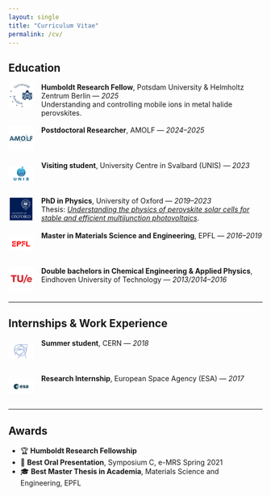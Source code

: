 ```yaml
---
layout: single
title: "Curriculum Vitae"
permalink: /cv/
---
```


<style>
    /* Make the whole page a bit wider */
  .page__content {
    max-width: 1100px; /* default is ~720px */
    margin: 0 auto;
  }
  .cv-entry {
    display: flex;
    align-items: flex-start;  /*default is center*/
    margin-bottom: 1.2em;
  }
  .cv-entry img {
    flex-shrink: 0;  /*added new*/
    width: 50px;
    height: 50px;
    object-fit: contain;
    margin-right: 15px;
  }
  /* Text column, new */
  .cv-entry div {
    flex: 1;
  }
  .cv-section {
    margin-top: 2em;
  }
</style>

## Education
<!--<div class="cv-entry" style="display: flex; align-items: flex-start; margin-bottom: 1.2em; max-width: 900px;">
  <div style="display: flex; flex-direction: column; margin-right: 15px; flex-shrink: 0;">
    <a href="https://www.uni-potsdam.de/en/university-of-potsdam/" target="_blank" style="margin-bottom: 8px;">
      <img src="/assets/images/logos/potsdam2.png" alt="Uni Potsdam logo" style="width: 50px; height: 50px; object-fit: contain; flex-shrink: 0;">
    </a>
    <a href="https://www.helmholtz-berlin.de/en/index_en.html" target="_blank">
      <img src="/assets/images/logos/hzb.jpg" alt="HZB logo" style="width: 50px; height: 50px; object-fit: contain; flex-shrink: 0;">
    </a>
  </div>
  <div style="flex: 1 1 auto;">
    <strong>Humboldt Research Fellow</strong>, Potsdam University & Helmholtz Zentrum Berlin — <em>2025</em><br>
    Understanding and controlling mobile ions in metal halide perovskites.
  </div>
</div>

<div class="cv-entry" style="display: flex; align-items: flex-start; margin-bottom: 1.2em; max-width: 900px;">
  <div style="display: flex; flex-direction: column; margin-right: 15px; flex-shrink: 0; width: 60px;">
    <a href="https://www.uni-potsdam.de/en/university-of-potsdam/" target="_blank" style="margin-bottom: 8px;">
      <img src="/assets/images/logos/potsdam2.png" alt="Uni Potsdam logo" style="width: 50px; height: 50px; object-fit: contain;">
    </a>
    <a href="https://www.helmholtz-berlin.de/en/index_en.html" target="_blank">
      <img src="/assets/images/logos/hzb.jpg" alt="HZB logo" style="width: 50px; height: 50px; object-fit: contain;">
    </a>
  </div>
  <div style="flex: 1 1 auto;">
    <strong>Humboldt Research Fellow</strong>, Potsdam University & Helmholtz Zentrum Berlin — <em>2025</em><br>
    Understanding and controlling mobile ions in metal halide perovskites.
  </div>
</div>-->


<div class="cv-entry">
  <a href="https://www.uni-potsdam.de/en/university-of-potsdam/" target="_blank">
    <img src="/assets/images/logos/potsdam2.png" alt="Uni Potsdam logo">
  </a>
  <div><strong>Humboldt Research Fellow</strong>, Potsdam University & Helmholtz Zentrum Berlin — <em>2025</em><br>Understanding and controlling mobile ions in metal halide perovskites.</div>
</div>

<div class="cv-entry">
  <a href="https://amolf.nl/" target="_blank">
    <img src="/assets/images/logos/Amolf.jpg" alt="AMOLF logo">
  </a>
  <div><strong>Postdoctoral Researcher</strong>, AMOLF — <em>2024–2025</em></div>
</div>

<div class="cv-entry">
  <a href="https://www.unis.no/" target="_blank">
    <img src="/assets/images/logos/unis2.jpg" alt="UNIS logo">
  </a>
  <div><strong>Visiting student</strong>, University Centre in Svalbard (UNIS) — <em>2023</em></div>
</div>

<div class="cv-entry">
  <a href="https://www.ox.ac.uk/" target="_blank">
    <img src="/assets/images/logos/Oxford.png" alt="Oxford logo">
  </a>
  <div><strong>PhD in Physics</strong>, University of Oxford — <em>2019–2023</em><br>
  Thesis: <a href="https://ora.ox.ac.uk/objects/uuid:bb8ef67a-7257-473d-8024-56f067fa0ab9/files/dnc580n25m" target="_blank" rel="noopener noreferrer"><em>Understanding the physics of perovskite solar cells for stable and efficient multijunction photovoltaics</em></a>.
  </div>
</div>

<div class="cv-entry">
  <a href="https://www.epfl.ch/" target="_blank">
    <img src="/assets/images/logos/Epfl.png" alt="EPFL logo">
  </a>
  <div><strong>Master in Materials Science and Engineering</strong>, EPFL — <em>2016–2019</em></div>
</div>

<div class="cv-entry">
  <a href="https://www.tue.nl/" target="_blank">
    <img src="/assets/images/logos/Tue.png" alt="TU/e logo">
  </a>
  <div><strong>Double bachelors in Chemical Engineering & Applied Physics</strong>, Eindhoven University of Technology — <em>2013/2014–2016</em></div>
</div>

---

## Internships & Work Experience

<div class="cv-entry">
  <a href="https://home.cern/" target="_blank">
    <img src="/assets/images/logos/cern.png" alt="CERN logo">
  </a>
  <div><strong>Summer student</strong>, CERN — <em>2018</em></div>
</div>

<div class="cv-entry">
  <a href="https://www.esa.int/" target="_blank">
    <img src="/assets/images/logos/Esa.jpg" alt="ESA logo">
  </a>
  <div><strong>Research Internship</strong>, European Space Agency (ESA) — <em>2017</em></div>
</div>

---

## Awards

- 🏆 **Humboldt Research Fellowship**
- 🥇 **Best Oral Presentation**, Symposium C, e-MRS Spring 2021
- 🎓 **Best Master Thesis in Academia**, Materials Science and Engineering, EPFL
